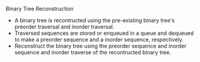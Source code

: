 
Binary Tree Reconstruction

- A binary tree is recontructed using the pre-existing binary tree's preorder traversal and inorder traversal.
- Traversed sequences are stored or enqueued in a queue and dequeued to make a preorder sequence and a inorder sequence, respectively.
- Reconstruct the binary tree using the preorder sequence and inorder sequence and inorder traverse of the recontructed binary tree.    
